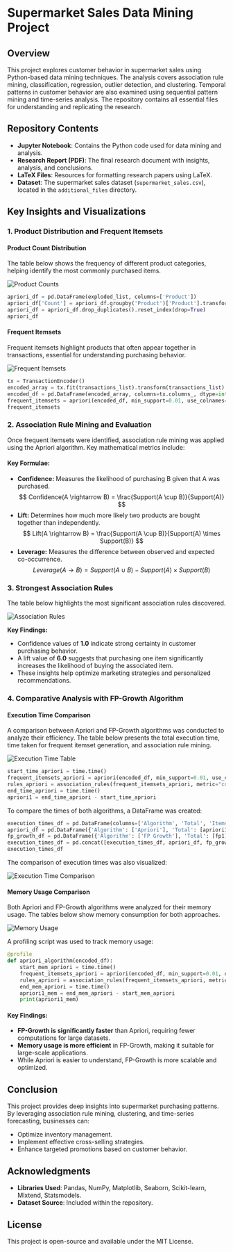 # Supermarket Sales Data Mining Project

## Overview

This project explores customer behavior in supermarket sales using Python-based data mining techniques. The analysis covers association rule mining, classification, regression, outlier detection, and clustering. Temporal patterns in customer behavior are also examined using sequential pattern mining and time-series analysis. The repository contains all essential files for understanding and replicating the research.

## Repository Contents

- **Jupyter Notebook**: Contains the Python code used for data mining and analysis.
- **Research Report (PDF)**: The final research document with insights, analysis, and conclusions.
- **LaTeX Files**: Resources for formatting research papers using LaTeX.
- **Dataset**: The supermarket sales dataset (`supermarket_sales.csv`), located in the `additional_files` directory.

## Key Insights and Visualizations

### **1. Product Distribution and Frequent Itemsets**

#### Product Count Distribution

The table below shows the frequency of different product categories, helping identify the most commonly purchased items.

![Product Counts](additional_files/images/image1.png)

```python
apriori_df = pd.DataFrame(exploded_list, columns=['Product'])
apriori_df['Count'] = apriori_df.groupby('Product')['Product'].transform('count')
apriori_df = apriori_df.drop_duplicates().reset_index(drop=True)
apriori_df
```

#### Frequent Itemsets

Frequent itemsets highlight products that often appear together in transactions, essential for understanding purchasing behavior.

![Frequent Itemsets](additional_files/images/image2.png)

```python
tx = TransactionEncoder()
encoded_array = tx.fit(transactions_list).transform(transactions_list)
encoded_df = pd.DataFrame(encoded_array, columns=tx.columns_, dtype=int)
frequent_itemsets = apriori(encoded_df, min_support=0.01, use_colnames=True)
frequent_itemsets
```

### **2. Association Rule Mining and Evaluation**

Once frequent itemsets were identified, association rule mining was applied using the Apriori algorithm. Key mathematical metrics include:

#### **Key Formulae:**

- **Confidence:** Measures the likelihood of purchasing B given that A was purchased.
  $$
  Confidence(A \rightarrow B) = \frac{Support(A \cup B)}{Support(A)}
  $$
- **Lift:** Determines how much more likely two products are bought together than independently.
  $$
  Lift(A \rightarrow B) = \frac{Support(A \cup B)}{Support(A) \times Support(B)}
  $$
- **Leverage:** Measures the difference between observed and expected co-occurrence.
  $$
  Leverage(A \rightarrow B) = Support(A \cup B) - Support(A) \times Support(B)
  $$

### **3. Strongest Association Rules**

The table below highlights the most significant association rules discovered.

![Association Rules](additional_files/images/image3.png)

**Key Findings:**

- Confidence values of **1.0** indicate strong certainty in customer purchasing behavior.
- A lift value of **6.0** suggests that purchasing one item significantly increases the likelihood of buying the associated item.
- These insights help optimize marketing strategies and personalized recommendations.

### **4. Comparative Analysis with FP-Growth Algorithm**

#### **Execution Time Comparison**

A comparison between Apriori and FP-Growth algorithms was conducted to analyze their efficiency. The table below presents the total execution time, time taken for frequent itemset generation, and association rule mining.

![Execution Time Table](additional_files/images/image4.png)

```python
start_time_apriori = time.time()
frequent_itemsets_apriori = apriori(encoded_df, min_support=0.01, use_colnames=True)
rules_apriori = association_rules(frequent_itemsets_apriori, metric="confidence", min_threshold=0.01)
end_time_apriori = time.time()
apriori1 = end_time_apriori - start_time_apriori
```

To compare the times of both algorithms, a DataFrame was created:

```python
execution_times_df = pd.DataFrame(columns=['Algorithm', 'Total', 'Itemsets', 'Rules'])
apriori_df = pd.DataFrame({'Algorithm': ['Apriori'], 'Total': [apriori1], 'Itemsets': [apriori2], 'Rules': [apriori3]})
fp_growth_df = pd.DataFrame({'Algorithm': ['FP Growth'], 'Total': [fp1], 'Itemsets': [fp2], 'Rules': [fp3]})
execution_times_df = pd.concat([execution_times_df, apriori_df, fp_growth_df], ignore_index=True)
execution_times_df
```

The comparison of execution times was also visualized:

![Execution Time Comparison](additional_files/images/image5.png)

#### **Memory Usage Comparison**

Both Apriori and FP-Growth algorithms were analyzed for their memory usage. The tables below show memory consumption for both approaches.

![Memory Usage](additional_files/images/image6.png)

A profiling script was used to track memory usage:

```python
@profile
def apriori_algorithm(encoded_df):
    start_mem_apriori = time.time()
    frequent_itemsets_apriori = apriori(encoded_df, min_support=0.01, use_colnames=True)
    rules_apriori = association_rules(frequent_itemsets_apriori, metric="confidence", min_threshold=0.01)
    end_mem_apriori = time.time()
    apriori1_mem = end_mem_apriori - start_mem_apriori
    print(apriori1_mem)
```

#### **Key Findings:**

- **FP-Growth is significantly faster** than Apriori, requiring fewer computations for large datasets.
- **Memory usage is more efficient** in FP-Growth, making it suitable for large-scale applications.
- While Apriori is easier to understand, FP-Growth is more scalable and optimized.

## Conclusion

This project provides deep insights into supermarket purchasing patterns. By leveraging association rule mining, clustering, and time-series forecasting, businesses can:

- Optimize inventory management.
- Implement effective cross-selling strategies.
- Enhance targeted promotions based on customer behavior.

## Acknowledgments

- **Libraries Used**: Pandas, NumPy, Matplotlib, Seaborn, Scikit-learn, Mlxtend, Statsmodels.
- **Dataset Source**: Included within the repository.

## License

This project is open-source and available under the MIT License.
